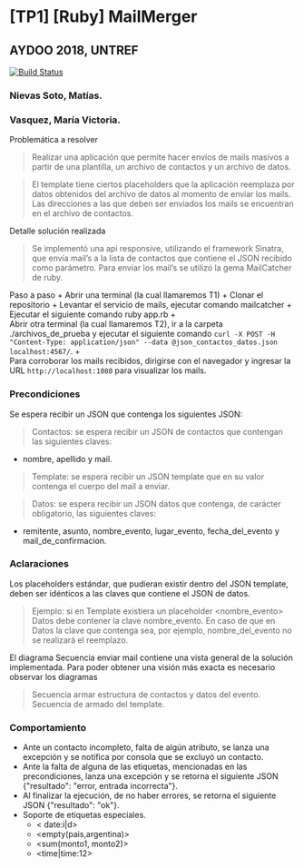 # [TP1] [Ruby] MailMerger
## AYDOO 2018, UNTREF


 [![Build Status](https://travis-ci.org/MVictoriaV/aydoo-2018-tp-mail.svg?branch=master)](https://travis-ci.org/MVictoriaV/aydoo-2018-tp-mail)

### Nievas Soto, Matías.
### Vasquez, María Victoria.

Problemática a resolver
>Realizar una aplicación que permite hacer envíos de mails masivos a partir de una plantilla, un archivo de contactos  y un archivo de datos.

>El template tiene ciertos placeholders que la aplicación reemplaza por datos obtenidos del archivo de datos al momento de enviar los mails.
Las direcciones a las que deben ser enviados los mails se encuentran en el archivo de contactos.



Detalle solución realizada
>Se implementó una api responsive, utilizando el framework Sinatra, que envía mail’s a la lista de contactos que contiene el JSON recibido como parámetro. Para enviar los mail’s se utilizó la gema MailCatcher de ruby.


Paso a paso
+
    Abrir una terminal (la cual llamaremos T1)
+
    Clonar el repositorio
+
    Levantar el servicio de mails, ejecutar comando mailcatcher
+
    Ejecutar el siguiente comando ruby app.rb
+    
    Abrir otra terminal (la cual llamaremos T2), ir a la carpeta ./archivos_de_prueba y ejecutar el siguiente comando `curl -X POST -H "Content-Type: application/json" --data @json_contactos_datos.json localhost:4567/`.
+    
    Para corroborar los mails recibidos, dirigirse con el navegador y ingresar la URL `http://localhost:1080` para visualizar los mails.

### Precondiciones
Se espera recibir un JSON que contenga los siguientes JSON:
>Contactos: se espera recibir un JSON de contactos que contengan las siguientes claves:
+    nombre, apellido y mail.

>Template: se espera recibir un JSON template que en su valor contenga el cuerpo del mail a enviar.

>Datos: se espera recibir un JSON datos que contenga, de carácter obligatorio, las siguientes claves: 
+   remitente, asunto, nombre_evento, lugar_evento, fecha_del_evento y mail_de_confirmacion.

### Aclaraciones
Los placeholders estándar, que pudieran existir dentro del JSON template, deben ser idénticos a las claves que contiene el JSON de datos.
>Ejemplo: si en Template existiera un placeholder <nombre_evento> Datos debe contener la clave nombre_evento. En caso de que en Datos la clave que contenga sea, por ejemplo, nombre_del_evento no se realizará el reemplazo.

El diagrama Secuencia enviar mail contiene una vista general de la solución implementada. Para poder obtener una visión más exacta es necesario observar los diagramas
>Secuencia armar estructura de contactos y datos del evento.
>Secuencia de armado del template.

### Comportamiento
+	Ante un contacto incompleto, falta de algún atributo, se lanza una excepción y se notifica por consola que se excluyó un contacto.
+	Ante la falta de alguna de las etiquetas, mencionadas en las precondiciones, lanza una excepción y se retorna el siguiente JSON {"resultado": "error, entrada incorrecta"}.
+	Al finalizar la ejecución, de no haber errores, se retorna el siguiente JSON {"resultado": "ok"}.
+   Soporte de etiquetas especiales.
    +   < date:i|d>
    +   <empty(pais,argentina)>
    +   <sum(monto1, monto2)>
    +   <time|time:12>
